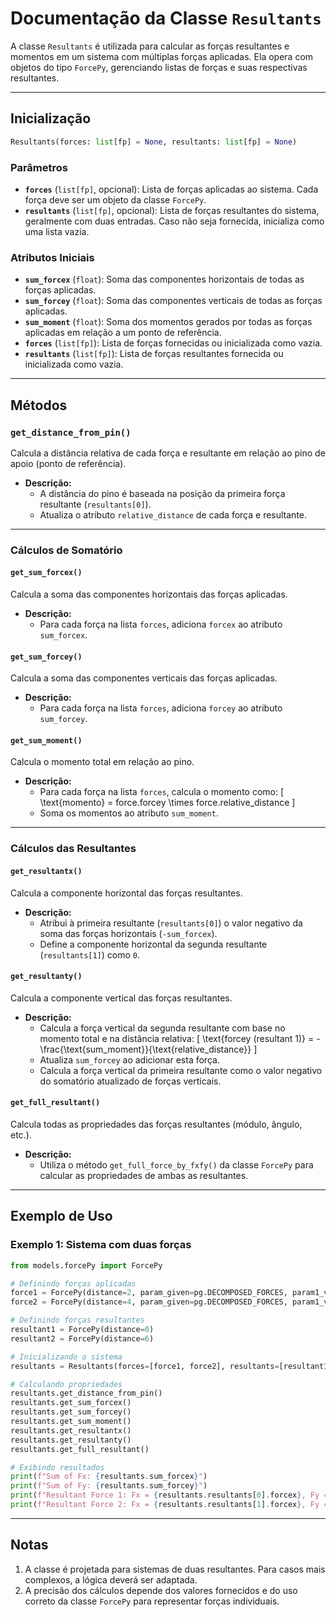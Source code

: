 # Documentação da Classe `Resultants`

A classe `Resultants` é utilizada para calcular as forças resultantes e momentos em um sistema com múltiplas forças aplicadas. Ela opera com objetos do tipo `ForcePy`, gerenciando listas de forças e suas respectivas resultantes.

---

## **Inicialização**

```python
Resultants(forces: list[fp] = None, resultants: list[fp] = None)
```

### **Parâmetros**
- **`forces`** (`list[fp]`, opcional): Lista de forças aplicadas ao sistema. Cada força deve ser um objeto da classe `ForcePy`.
- **`resultants`** (`list[fp]`, opcional): Lista de forças resultantes do sistema, geralmente com duas entradas. Caso não seja fornecida, inicializa como uma lista vazia.

### **Atributos Iniciais**
- **`sum_forcex`** (`float`): Soma das componentes horizontais de todas as forças aplicadas.
- **`sum_forcey`** (`float`): Soma das componentes verticais de todas as forças aplicadas.
- **`sum_moment`** (`float`): Soma dos momentos gerados por todas as forças aplicadas em relação a um ponto de referência.
- **`forces`** (`list[fp]`): Lista de forças fornecidas ou inicializada como vazia.
- **`resultants`** (`list[fp]`): Lista de forças resultantes fornecida ou inicializada como vazia.

---

## **Métodos**

### **`get_distance_from_pin()`**
Calcula a distância relativa de cada força e resultante em relação ao pino de apoio (ponto de referência).

- **Descrição:**
  - A distância do pino é baseada na posição da primeira força resultante (`resultants[0]`).
  - Atualiza o atributo `relative_distance` de cada força e resultante.

---

### **Cálculos de Somatório**

#### **`get_sum_forcex()`**
Calcula a soma das componentes horizontais das forças aplicadas.

- **Descrição:**
  - Para cada força na lista `forces`, adiciona `forcex` ao atributo `sum_forcex`.

#### **`get_sum_forcey()`**
Calcula a soma das componentes verticais das forças aplicadas.

- **Descrição:**
  - Para cada força na lista `forces`, adiciona `forcey` ao atributo `sum_forcey`.

#### **`get_sum_moment()`**
Calcula o momento total em relação ao pino.

- **Descrição:**
  - Para cada força na lista `forces`, calcula o momento como:
    \[ \text{momento} = force.forcey \times force.relative_distance \]
  - Soma os momentos ao atributo `sum_moment`.

---

### **Cálculos das Resultantes**

#### **`get_resultantx()`**
Calcula a componente horizontal das forças resultantes.

- **Descrição:**
  - Atribui à primeira resultante (`resultants[0]`) o valor negativo da soma das forças horizontais (`-sum_forcex`).
  - Define a componente horizontal da segunda resultante (`resultants[1]`) como `0`.

#### **`get_resultanty()`**
Calcula a componente vertical das forças resultantes.

- **Descrição:**
  - Calcula a força vertical da segunda resultante com base no momento total e na distância relativa:
    \[ \text{forcey (resultant 1)} = - \frac{\text{sum_moment}}{\text{relative_distance}} \]
  - Atualiza `sum_forcey` ao adicionar esta força.
  - Calcula a força vertical da primeira resultante como o valor negativo do somatório atualizado de forças verticais.

#### **`get_full_resultant()`**
Calcula todas as propriedades das forças resultantes (módulo, ângulo, etc.).

- **Descrição:**
  - Utiliza o método `get_full_force_by_fxfy()` da classe `ForcePy` para calcular as propriedades de ambas as resultantes.

---

## **Exemplo de Uso**

### **Exemplo 1: Sistema com duas forças**
```python
from models.forcePy import ForcePy

# Definindo forças aplicadas
force1 = ForcePy(distance=2, param_given=pg.DECOMPOSED_FORCES, param1_value=5, param2_value=3)
force2 = ForcePy(distance=4, param_given=pg.DECOMPOSED_FORCES, param1_value=-2, param2_value=7)

# Definindo forças resultantes
resultant1 = ForcePy(distance=0)
resultant2 = ForcePy(distance=6)

# Inicializando o sistema
resultants = Resultants(forces=[force1, force2], resultants=[resultant1, resultant2])

# Calculando propriedades
resultants.get_distance_from_pin()
resultants.get_sum_forcex()
resultants.get_sum_forcey()
resultants.get_sum_moment()
resultants.get_resultantx()
resultants.get_resultanty()
resultants.get_full_resultant()

# Exibindo resultados
print(f"Sum of Fx: {resultants.sum_forcex}")
print(f"Sum of Fy: {resultants.sum_forcey}")
print(f"Resultant Force 1: Fx = {resultants.resultants[0].forcex}, Fy = {resultants.resultants[0].forcey}")
print(f"Resultant Force 2: Fx = {resultants.resultants[1].forcex}, Fy = {resultants.resultants[1].forcey}")
```

---

## **Notas**
1. A classe é projetada para sistemas de duas resultantes. Para casos mais complexos, a lógica deverá ser adaptada.
2. A precisão dos cálculos depende dos valores fornecidos e do uso correto da classe `ForcePy` para representar forças individuais.